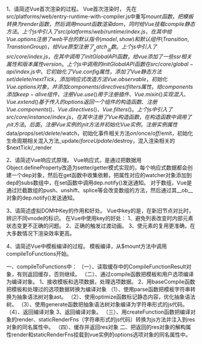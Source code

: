 1、请简述Vue首次渲染的过程。
Vue首次渲染时，
先在src/platforms/web/entry-runtime-with-compiler.js中重写$mount函数，把模板转换为render函数，然后调用mount函数渲染dom，同时给Vue挂载compile静态方法。
上个js中引入了src/platforms/web/runtime/index.js，在其中给Vue.options注册了web平台的默认指令(model,show)和默认组件(Transition,TranstionGroup)，给Vue原型注册了__patch__函数。
上个js中引入了src/core/index.js，在其中调用了initGlobalAPI函数，给vue添加了一些ssr相关属性和版本属性version。
上个js中调用的initGlobalAPI函数在src/core/global-api/index.js中，它初始化了Vue.config属性，添加了Vue静态方法set/delete/nextTick，添加响应式改造方法Vue.observable，初始化Vue.options对象，并添加components/directives/filters属性，给components添加keep-alive组件，注册Vue.use()用于注册插件、Vue.mixin()实现混入、Vue.extend()基于传入的options返回一个组件的构造函数、注册Vue.components()、Vue.directives()、Vue.filters()。
上个js中引入了src/core/instance/index.js，在其中注册了Vue构造函数，在构造函数中调用了_init方法。后面，注册Vue实例的_init方法并初始化Vue实例，注册实例属性$data/$props/$set/$delete/$watch，初始化事件相关方法$on/$once/$off/$emit，初始化生命周期相关混入方法_update/$forceUpdate/$destroy，混入渲染相关的$nextTick/_render


2、请简述Vue响应式原理。
Vue响应式，是通过把数据用Object.defineProperty改造为setter/getter模式实现的，每个响应式数据都会创建一个dep对象，然后在get函数中收集依赖，把属性对应的watcher对象添加到dep的subs数组中，在set函数中调用dep.notify()发送通知。
对于数组，Vue是通过拦截数组的push、unshift、splice等会改变数组的方法，然后通过其__ob__对象的dep.notify()发送通知。



3、请简述虚拟DOM中Key的作用和好处。
Vue中key的是，在新旧节点对比时，辨识不同vnode的标识。
在Vue中使用key的好处：
1、避免列表改变时内部元素状态变更不正确的问题。
2、正确的触发过渡动画。
3、使元素的复用更准确，在大多数情况下渲染效率更高。



4、请简述Vue中模板编译的过程。
模板编译，从$mount方法中调用compileToFunctions开始。

一、compileToFunctions中：
（一）、读取缓存中的CompileFunctionResult对象，有则返回缓存，否则继续。
（二）、通过compile函数把模板和用户选项编译为编译对象。
1、接收模板和选项数据，处理选项数据。
2、用baseCompile函数把模板和处理过的选项数据转换为编译对象
（1）、使用parse函数把模板字符串转换为抽象语法树对象ast。
（2）、使用optimize函数标记静态内容，优化抽象语法树。
（3）、使用generate函数把抽象语法树对象编译为字符串形式的js代码。
（4）、返回编译对象
3、返回编译对象。
（三）、用createFunction函数把编译对象的render、staticRenderFns（字符串形式的js代码）转换为js方法并注入到res对象的同名属性中。
（四）、缓存并返回res对象
二、把返回的res对象的解构属性render和staticRenderFns挂载到vue实例的options选项对象的同名属性中。